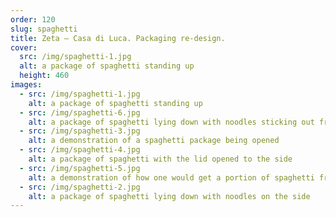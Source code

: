 ```yaml
---
order: 120
slug: spaghetti
title: Zeta — Casa di Luca. Packaging re-design.
cover:
  src: /img/spaghetti-1.jpg
  alt: a package of spaghetti standing up
  height: 460
images:
  - src: /img/spaghetti-1.jpg
    alt: a package of spaghetti standing up
  - src: /img/spaghetti-6.jpg
    alt: a package of spaghetti lying down with noodles sticking out from the built-in portioning lid
  - src: /img/spaghetti-3.jpg
    alt: a demonstration of a spaghetti package being opened
  - src: /img/spaghetti-4.jpg
    alt: a package of spaghetti with the lid opened to the side
  - src: /img/spaghetti-5.jpg
    alt: a demonstration of how one would get a portion of spaghetti from the packaging
  - src: /img/spaghetti-2.jpg
    alt: a package of spaghetti lying down with noodles on the side
---
```

